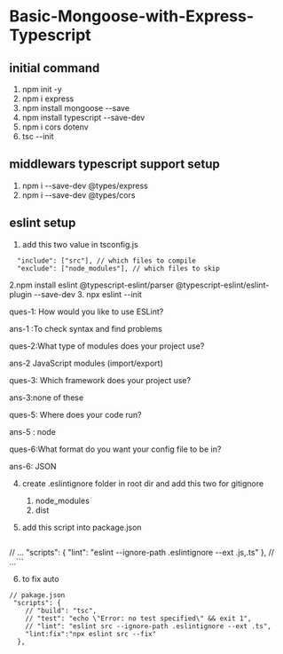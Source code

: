 # Basic-Mongoose-with-Express-Typescript

## initial command
1. npm init -y
2. npm i express
3. npm install mongoose --save
4. npm install typescript --save-dev
5. npm i cors dotenv
6. tsc --init
## middlewars typescript support setup 
1. npm i --save-dev @types/express
2. npm i --save-dev @types/cors

## eslint setup
1. add this two value in tsconfig.js
```
  "include": ["src"], // which files to compile
  "exclude": ["node_modules"], // which files to skip
```
2.npm install eslint @typescript-eslint/parser @typescript-eslint/eslint-plugin --save-dev
3. npx eslint --init

ques-1: How would you like to use ESLint?

ans-1 :To check syntax and find problems

ques-2:What type of modules does your project use?

ans-2 JavaScript modules (import/export)

ques-3: Which framework does your project use?

ans-3:none of these

ques-5: Where does your code run?

ans-5 : node

ques-6:What format do you want your config file to be in?

ans-6: JSON

4. create .eslintignore folder in root dir and add this two for gitignore
    1. node_modules
    2. dist

5. add this script into package.json

   ```

  // ...
  "scripts": {
    "lint": "eslint --ignore-path .eslintignore --ext .js,.ts"
   },
  // ...```


6. to fix auto 
```
// pakage.json
 "scripts": {
    // "build": "tsc",
    // "test": "echo \"Error: no test specified\" && exit 1",
    // "lint": "eslint src --ignore-path .eslintignore --ext .ts",
    "lint:fix":"npx eslint src --fix"
  },
```
